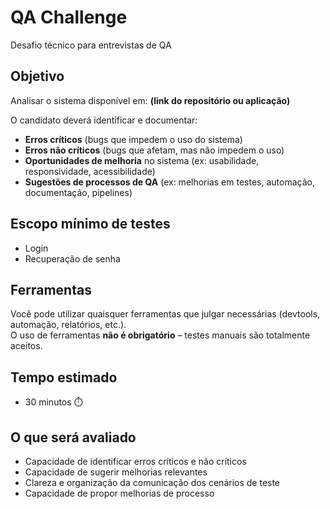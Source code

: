 # QA Challenge
Desafio técnico para entrevistas de QA

## Objetivo
Analisar o sistema disponível em: **(link do repositório ou aplicação)**

O candidato deverá identificar e documentar:
- **Erros críticos** (bugs que impedem o uso do sistema)
- **Erros não críticos** (bugs que afetam, mas não impedem o uso)
- **Oportunidades de melhoria** no sistema (ex: usabilidade, responsividade, acessibilidade)
- **Sugestões de processos de QA** (ex: melhorias em testes, automação, documentação, pipelines)

## Escopo mínimo de testes
- Login
- Recuperação de senha

## Ferramentas
Você pode utilizar quaisquer ferramentas que julgar necessárias (devtools, automação, relatórios, etc.).  
O uso de ferramentas **não é obrigatório** – testes manuais são totalmente aceitos.

## Tempo estimado
- 30 minutos ⏱️ 

## O que será avaliado
- Capacidade de identificar erros críticos e não críticos
- Capacidade de sugerir melhorias relevantes
- Clareza e organização da comunicação dos cenários de teste
- Capacidade de propor melhorias de processo
